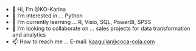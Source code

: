 - 👋 Hi, I’m @KO-Karina
- 👀 I’m interested in ... Python
- 🌱 I’m currently learning ... R, Visio, SQL, PowerBI, SPSS
- 💞️ I’m looking to collaborate on ... sales projects for data transformation and analytics
- 📫 How to reach me ... E-mail: kaaguilar@coca-cola.com

<!---
KO-Karina/KO-Karina is a ✨ special ✨ repository because its `README.md` (this file) appears on your GitHub profile.
You can click the Preview link to take a look at your changes.
--->

